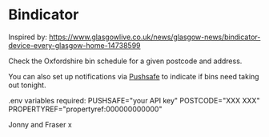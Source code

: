 # Bindicator
Inspired by: https://www.glasgowlive.co.uk/news/glasgow-news/bindicator-device-every-glasgow-home-14738599

Check the Oxfordshire bin schedule for a given postcode and address.

You can also set up notifications via [Pushsafe](https://www.pushsafer.com) to indicate if bins need taking out tonight.

.env variables required:
PUSHSAFE="your API key"
POSTCODE="XXX XXX"
PROPERTYREF="propertyref:000000000000"

Jonny and Fraser x

